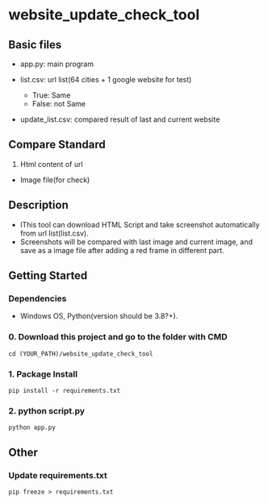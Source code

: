 # website_update_check_tool
## Basic files
- app.py: main program
- list.csv: url list(64 cities + 1 google website for test)
  - True: Same
  - False: not Same

- update_list.csv: compared result of last and current website

## Compare Standard
1. Html content of url
* Image file(for check)

## Description
* lThis tool can download HTML Script and take screenshot automatically from url list(list.csv).
* Screenshots will be compared with last image and current image, and save as a image file after adding a red frame in different part.

## Getting Started
### Dependencies
* Windows OS, Python(version should be 3.8?+).

### 0. Download this project and go to the folder with CMD
```
cd (YOUR_PATH)/website_update_check_tool
```

### 1. Package Install
```
pip install -r requirements.txt
```

### 2. python script.py
```
python app.py
```

## Other
### Update requirements.txt
```
pip freeze > requirements.txt
```
